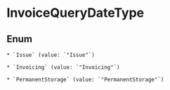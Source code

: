 
# InvoiceQueryDateType

## Enum


    * `Issue` (value: `"Issue"`)

    * `Invoicing` (value: `"Invoicing"`)

    * `PermanentStorage` (value: `"PermanentStorage"`)



